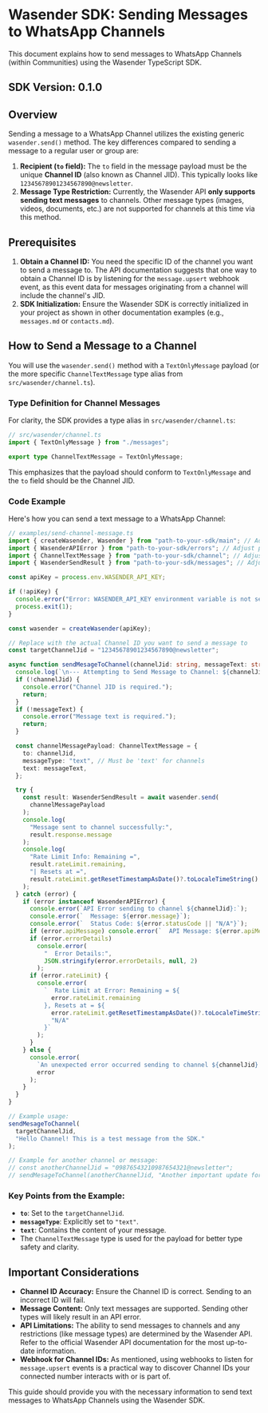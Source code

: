 # Wasender SDK: Sending Messages to WhatsApp Channels

This document explains how to send messages to WhatsApp Channels (within Communities) using the Wasender TypeScript SDK.

## SDK Version: 0.1.0

## Overview

Sending a message to a WhatsApp Channel utilizes the existing generic `wasender.send()` method. The key differences compared to sending a message to a regular user or group are:

1.  **Recipient (`to` field):** The `to` field in the message payload must be the unique **Channel ID** (also known as Channel JID). This typically looks like `12345678901234567890@newsletter`.
2.  **Message Type Restriction:** Currently, the Wasender API **only supports sending text messages** to channels. Other message types (images, videos, documents, etc.) are not supported for channels at this time via this method.

## Prerequisites

1.  **Obtain a Channel ID:** You need the specific ID of the channel you want to send a message to. The API documentation suggests that one way to obtain a Channel ID is by listening for the `message.upsert` webhook event, as this event data for messages originating from a channel will include the channel's JID.
2.  **SDK Initialization:** Ensure the Wasender SDK is correctly initialized in your project as shown in other documentation examples (e.g., `messages.md` or `contacts.md`).

## How to Send a Message to a Channel

You will use the `wasender.send()` method with a `TextOnlyMessage` payload (or the more specific `ChannelTextMessage` type alias from `src/wasender/channel.ts`).

### Type Definition for Channel Messages

For clarity, the SDK provides a type alias in `src/wasender/channel.ts`:

```typescript
// src/wasender/channel.ts
import { TextOnlyMessage } from "./messages";

export type ChannelTextMessage = TextOnlyMessage;
```

This emphasizes that the payload should conform to `TextOnlyMessage` and the `to` field should be the Channel JID.

### Code Example

Here's how you can send a text message to a WhatsApp Channel:

```typescript
// examples/send-channel-message.ts
import { createWasender, Wasender } from "path-to-your-sdk/main"; // Adjust path
import { WasenderAPIError } from "path-to-your-sdk/errors"; // Adjust path
import { ChannelTextMessage } from "path-to-your-sdk/channel"; // Adjust path
import { WasenderSendResult } from "path-to-your-sdk/messages"; // Adjust path

const apiKey = process.env.WASENDER_API_KEY;

if (!apiKey) {
  console.error("Error: WASENDER_API_KEY environment variable is not set.");
  process.exit(1);
}

const wasender = createWasender(apiKey);

// Replace with the actual Channel ID you want to send a message to
const targetChannelJid = "12345678901234567890@newsletter";

async function sendMesageToChannel(channelJid: string, messageText: string) {
  console.log(`\n--- Attempting to Send Message to Channel: ${channelJid} ---`);
  if (!channelJid) {
    console.error("Channel JID is required.");
    return;
  }
  if (!messageText) {
    console.error("Message text is required.");
    return;
  }

  const channelMessagePayload: ChannelTextMessage = {
    to: channelJid,
    messageType: "text", // Must be 'text' for channels
    text: messageText,
  };

  try {
    const result: WasenderSendResult = await wasender.send(
      channelMessagePayload
    );
    console.log(
      "Message sent to channel successfully:",
      result.response.message
    );
    console.log(
      "Rate Limit Info: Remaining =",
      result.rateLimit.remaining,
      "| Resets at =",
      result.rateLimit.getResetTimestampAsDate()?.toLocaleTimeString() || "N/A"
    );
  } catch (error) {
    if (error instanceof WasenderAPIError) {
      console.error(`API Error sending to channel ${channelJid}:`);
      console.error(`  Message: ${error.message}`);
      console.error(`  Status Code: ${error.statusCode || "N/A"}`);
      if (error.apiMessage) console.error(`  API Message: ${error.apiMessage}`);
      if (error.errorDetails)
        console.error(
          "  Error Details:",
          JSON.stringify(error.errorDetails, null, 2)
        );
      if (error.rateLimit) {
        console.error(
          `  Rate Limit at Error: Remaining = ${
            error.rateLimit.remaining
          }, Resets at = ${
            error.rateLimit.getResetTimestampAsDate()?.toLocaleTimeString() ||
            "N/A"
          }`
        );
      }
    } else {
      console.error(
        `An unexpected error occurred sending to channel ${channelJid}:`,
        error
      );
    }
  }
}

// Example usage:
sendMesageToChannel(
  targetChannelJid,
  "Hello Channel! This is a test message from the SDK."
);

// Example for another channel or message:
// const anotherChannelJid = "09876543210987654321@newsletter";
// sendMesageToChannel(anotherChannelJid, "Another important update for our subscribers!");
```

### Key Points from the Example:

- **`to`**: Set to the `targetChannelJid`.
- **`messageType`**: Explicitly set to `"text"`.
- **`text`**: Contains the content of your message.
- The `ChannelTextMessage` type is used for the payload for better type safety and clarity.

## Important Considerations

- **Channel ID Accuracy:** Ensure the Channel ID is correct. Sending to an incorrect ID will fail.
- **Message Content:** Only text messages are supported. Sending other types will likely result in an API error.
- **API Limitations:** The ability to send messages to channels and any restrictions (like message types) are determined by the Wasender API. Refer to the official Wasender API documentation for the most up-to-date information.
- **Webhook for Channel IDs:** As mentioned, using webhooks to listen for `message.upsert` events is a practical way to discover Channel IDs your connected number interacts with or is part of.

This guide should provide you with the necessary information to send text messages to WhatsApp Channels using the Wasender SDK.
